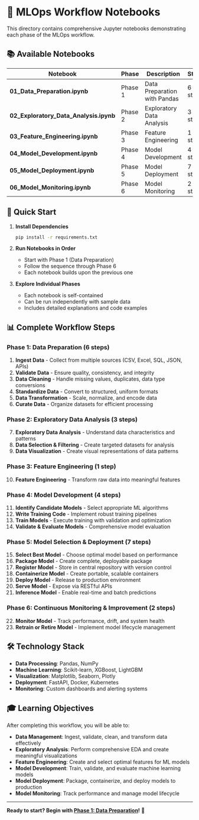 # 📘 MLOps Workflow Notebooks

This directory contains comprehensive Jupyter notebooks demonstrating each phase of the MLOps workflow.

## 📚 Available Notebooks

| Notebook | Phase | Description | Steps |
|----------|-------|-------------|-------|
| **01_Data_Preparation.ipynb** | Phase 1 | Data Preparation with Pandas | 6 steps |
| **02_Exploratory_Data_Analysis.ipynb** | Phase 2 | Exploratory Data Analysis | 3 steps |
| **03_Feature_Engineering.ipynb** | Phase 3 | Feature Engineering | 1 step |
| **04_Model_Development.ipynb** | Phase 4 | Model Development | 4 steps |
| **05_Model_Deployment.ipynb** | Phase 5 | Model Deployment | 7 steps |
| **06_Model_Monitoring.ipynb** | Phase 6 | Model Monitoring | 2 steps |

## 🚀 Quick Start

1. **Install Dependencies**
   ```bash
   pip install -r requirements.txt
   ```

2. **Run Notebooks in Order**
   - Start with Phase 1 (Data Preparation)
   - Follow the sequence through Phase 6
   - Each notebook builds upon the previous one

3. **Explore Individual Phases**
   - Each notebook is self-contained
   - Can be run independently with sample data
   - Includes detailed explanations and code examples

## 📊 Complete Workflow Steps

### Phase 1: Data Preparation (6 steps)
1. **Ingest Data** - Collect from multiple sources (CSV, Excel, SQL, JSON, APIs)
2. **Validate Data** - Ensure quality, consistency, and integrity
3. **Data Cleaning** - Handle missing values, duplicates, data type conversions
4. **Standardize Data** - Convert to structured, uniform formats
5. **Data Transformation** - Scale, normalize, and encode data
6. **Curate Data** - Organize datasets for efficient processing

### Phase 2: Exploratory Data Analysis (3 steps)
7. **Exploratory Data Analysis** - Understand data characteristics and patterns
8. **Data Selection & Filtering** - Create targeted datasets for analysis
9. **Data Visualization** - Create visual representations of data patterns

### Phase 3: Feature Engineering (1 step)
10. **Feature Engineering** - Transform raw data into meaningful features

### Phase 4: Model Development (4 steps)
11. **Identify Candidate Models** - Select appropriate ML algorithms
12. **Write Training Code** - Implement robust training pipelines
13. **Train Models** - Execute training with validation and optimization
14. **Validate & Evaluate Models** - Comprehensive model evaluation

### Phase 5: Model Selection & Deployment (7 steps)
15. **Select Best Model** - Choose optimal model based on performance
16. **Package Model** - Create complete, deployable package
17. **Register Model** - Store in central repository with version control
18. **Containerize Model** - Create portable, scalable containers
19. **Deploy Model** - Release to production environment
20. **Serve Model** - Expose via RESTful APIs
21. **Inference Model** - Enable real-time and batch predictions

### Phase 6: Continuous Monitoring & Improvement (2 steps)
22. **Monitor Model** - Track performance, drift, and system health
23. **Retrain or Retire Model** - Implement model lifecycle management

## 🛠️ Technology Stack

- **Data Processing**: Pandas, NumPy
- **Machine Learning**: Scikit-learn, XGBoost, LightGBM
- **Visualization**: Matplotlib, Seaborn, Plotly
- **Deployment**: FastAPI, Docker, Kubernetes
- **Monitoring**: Custom dashboards and alerting systems

## 🎓 Learning Objectives

After completing this workflow, you will be able to:

- **Data Management**: Ingest, validate, clean, and transform data effectively
- **Exploratory Analysis**: Perform comprehensive EDA and create meaningful visualizations
- **Feature Engineering**: Create and select optimal features for ML models
- **Model Development**: Train, validate, and evaluate machine learning models
- **Model Deployment**: Package, containerize, and deploy models to production
- **Model Monitoring**: Track performance and manage model lifecycle

---

**Ready to start? Begin with [Phase 1: Data Preparation](01_Data_Preparation.ipynb)!** 🚀
